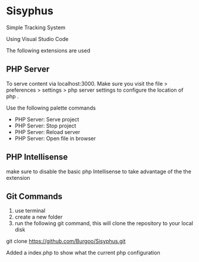 # Sisyphus

Simple Tracking System

Using Visual Studio Code

The following extensions are used

## PHP Server 


To serve content via localhost:3000. 
Make sure you visit the file > preferences > settings > php server 
settings to configure the location of php .

Use the following palette commands 

* PHP Server: Serve project	
* PHP Server: Stop project	
* PHP Server: Reload server
* PHP Server: Open file in browser

## PHP Intellisense

make sure to disable the basic php Intellisense to take advantage of the the extension

## Git Commands

1. use terminal 
2. create a new folder
3. run the following git command, this will clone the repository to your local disk

git clone https://github.com/Burgoo/Sisyphus.git


Added a index.php to show what the current php configuration 
